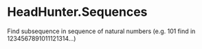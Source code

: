 HeadHunter.Sequences
====================

Find subsequence in sequence of natural numbers (e.g. 101 find in 1234567891011121314...)
